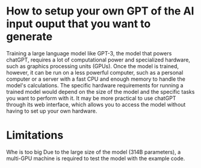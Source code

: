 



# How to setup your own GPT of the AI input ouput that you want to generate

Training a large language model like GPT-3, the model that powers chatGPT, requires a lot of computational power and specialized hardware, such as graphics processing units (GPUs). 
Once the model is trained, however, it can be run on a less powerful computer, such as a personal computer or a server with a fast CPU and enough memory to handle the model's calculations. 
The specific hardware requirements for running a trained model would depend on the size of the model and the specific tasks you want to perform with it. It may be more practical to use chatGPT 
through its web interface, which allows you to access the model without having to set up your own hardware.




# Limitations 


Whe is too big
Due to the large size of the model (314B parameters), a multi-GPU machine is required to test the model with the example code.

